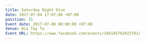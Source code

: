 ```yaml
---
title: Saturday Night Dive
date: 2017-07-04 17:07:00 +07:00
position: 31
Event date: 2017-07-08 00:00:00 +07:00
Venue: Bia Tay Ta
Event URL: https://www.facebook.com/events/166185763923761/
---
```


